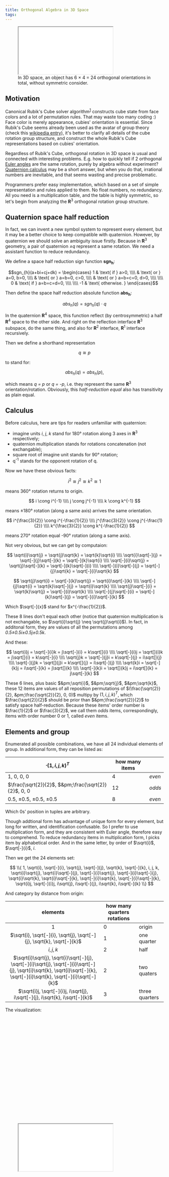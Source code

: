```yaml
---
title: Orthogonal Algebra in 3D Space
tags:
---
```


<figure>
	<span class="max600">
		<span class="fixed-ratio" style="width: 100%; padding-top: 100%">
			<iframe src="/klstudio/embed.html#/documents/mesh-viewer-demo:quarter-array-4x6"></iframe>
		</span>
	</span>
	<figcaption>In 3D space, an object has 6 &times; 4 = 24 orthogonal orientations in total, without symmetric consider.</figcaption>
</figure>

## Motivation

Canonical Rubik's Cube solver algorithm<sup>[1]</sup> constructs cube state from face colors and a lot of permutation rules. That may waste too many coding :)
Face color is merely appearance, cubies' orientation is essential.
Since Rubik's Cube seems already been used as the avatar of group theory (check this [wikipedia entry](https://en.wikipedia.org/wiki/Group_theory)),
it's better to clarify all details of the cube rotation group structure, and construct the whole Rubik's Cube representations based on cubies' orientation.

Regardless of Rubik's Cube, orthogonal rotation in 3D space is usual and connected with interesting problems. E.g. how to quickly tell if 2 orthogonal [Euler angles](https://en.wikipedia.org/wiki/Euler_angles) are the same rotation, purely by algebra without experiment?
[Quaternion calculus](https://en.wikipedia.org/wiki/Quaternion) may be a short answer, but when you do that, irrational numbers are inevitable, and that seems wasting and precise problematic.

Programmers prefer easy implementation, which based on a set of simple representation and rules applied to them. No float numbers, no redundancy.
All you need is a multiplication table, and the table is highly symmetric, so let's begin from analyzing the **R**<sup>3</sup> orthogonal rotation group structure.

## Quaternion space half reduction

In fact, we can invent a new symbol system to represent every element, but it may be a better choice to keep compatible with quaternion.
However, by quaternion we should solve an ambiguity issue firstly. Because in **R**<sup>3</sup> geometry, a pair of quaternion *&pm;q* represent a same rotation.
We need a assistant function to reduce redundancy.

We define a space half reduction sign function **sgn<sub>h</sub>**:

$$sgn_{h}(a+bi+cj+dk) = \begin{cases}
1 & \text{ if } a>0, \\\\
 & \text{ or } a=0, b>0, \\\\
 & \text{ or } a=b=0, c>0, \\\\
 & \text{ or } a=b=c=0, d>0, \\\\
 \\\\
0 & \text{ if } a=b=c=d=0, \\\\
 \\\\
-1 & \text{ otherwise. }
\end{cases}$$

Then define the space half reduction absolute function **abs<sub>h</sub>**:

$$abs_{h}(q) = sgn_{h}(q) \cdot q$$

In the quaternion **R**<sup>4</sup> space, this function reflect (by centrosymmetric) a half **R**<sup>4</sup> space to the other side.
And right on the reflection interface **R**<sup>3</sup> subspace, do the same thing, and also for **R**<sup>2</sup> interface, **R**<sup>1</sup> interface recursively.

Then we define a shorthand representation

$$q \cong p$$

to stand for:

$$abs_{h}(q) = abs_{h}(p),$$

which means *q = p* or *q = -p*, i.e. they represent the same **R**<sup>3</sup> orientation/rotation. Obviously, this *half-reduction equal* also has transitivity as plain equal.

## Calculus

Before calculus, here are tips for readers unfamiliar with quaternion:
* imagine units *i*, *j*, *k* stand for 180&deg; rotation along 3 axes in **R**<sup>3</sup> respectively;
* quaternion multiplication stands for rotations concatenation (not exchangable);
* square root of imagine unit stands for 90&deg; rotation;
* q<sup>-1</sup> stands for the opponent rotation of q.


Now we have these obvious facts:

$$i^{2} \cong j^{2} \cong k^{2} \cong 1$$

means 360&deg; rotation returns to origin.

$$
i \cong i^{-1} \\\\
j \cong j^{-1} \\\\
k \cong k^{-1}
$$

means &pm;180&deg; rotation (along a same axis) arrives the same orientation.

$$
i^{\frac{3}{2}} \cong i^{-\frac{1}{2}} \\\\
j^{\frac{3}{2}} \cong j^{-\frac{1}{2}} \\\\
k^{\frac{3}{2}} \cong k^{-\frac{1}{2}}
$$

means 270&deg; rotation equal -90&deg; rotation (along a same axis).

Not very obvious, but we can get by computaion:

$$
\sqrt{i}\sqrt{j} = \sqrt{j}\sqrt{k} = \sqrt{k}\sqrt{i} \\\\
\sqrt{i}\sqrt[-]{j} = \sqrt[-]{j}\sqrt[-]{k} = \sqrt[-]{k}\sqrt{i} \\\\
\sqrt[-]{i}\sqrt{j} = \sqrt{j}\sqrt[-]{k} = \sqrt[-]{k}\sqrt[-]{i} \\\\
\sqrt[-]{i}\sqrt[-]{j} = \sqrt[-]{j}\sqrt{k} = \sqrt[-]{i}\sqrt{k}
$$

$$
\sqrt{j}\sqrt{i} = \sqrt[-]{k}\sqrt{j} = \sqrt{i}\sqrt[-]{k} \\\\
\sqrt[-]{j}\sqrt{i} = \sqrt{k}\sqrt[-]{j} = \sqrt{i}\sqrt{k} \\\\
\sqrt{j}\sqrt[-]{i} = \sqrt{k}\sqrt{j} = \sqrt[-]{i}\sqrt{k} \\\\
\sqrt[-]{j}\sqrt[-]{i} = \sqrt[-]{k}\sqrt[-]{j} = \sqrt[-]{i}\sqrt[-]{k}
$$

Which $\sqrt[-]{x}$ stand for $x^{-\frac{1}{2}}$.

These 8 lines don't equal each other (notice that quaternion multiplication is not exchangable, so $\sqrt{i}\sqrt{j} \neq \sqrt{j}\sqrt{i}$).
In fact, in additonal form, they are values of all the permutations among *0.5&pm;0.5i&pm;0.5j&pm;0.5k*.

And these:

$$
\sqrt{i}j = \sqrt[-]{i}k = j\sqrt[-]{i} = k\sqrt[]{i} \\\\
\sqrt[-]{i}j = \sqrt[]{i}k = j\sqrt[]{i} = k\sqrt[-]{i} \\\\
\sqrt{j}k = \sqrt[-]{j}i = k\sqrt[-]{j} = i\sqrt[]{j} \\\\
\sqrt[-]{j}k = \sqrt[]{j}i = k\sqrt[]{j} = i\sqrt[-]{j} \\\\
\sqrt{k}i = \sqrt[-]{k}j = i\sqrt[-]{k} = j\sqrt[]{k} \\\\
\sqrt[-]{k}i = \sqrt[]{k}j = i\sqrt[]{k} = j\sqrt[-]{k}
$$

These 6 lines, plus basic $&pm;\sqrt{i}$, $&pm;\sqrt{j}$, $&pm;\sqrt{k}$, these 12 items are values of all reposition permutations of $(\frac{\sqrt{2}}{2}, &pm;\frac{\sqrt{2}}{2}, 0, 0)$ multipy by $(1, i, j, k)^{T}$,
which $\frac{\sqrt{2}}{2}$ should be prior than $&pm;\frac{\sqrt{2}}{2}$ to satisfy space half-reduction.
Because these items' order number is $\frac{1}{2}$ or $\frac{3}{2}$, we call them *odds* items, correspondingly, items with order number 0 or 1, called *even* items.

## Elements and group

Enumerated all possible combinations, we have all 24 individual elements of group. In additional form, they can be listed as:

| $\cdot (1, i, j, k)^{T}$ |how many items|   |
|---|---|---|
|1, 0, 0, 0| 4 | *even* |
|$\frac{\sqrt{2}}{2}$, $&pm;\frac{\sqrt{2}}{2}$, 0, 0| 12 | *odds* |
|0.5, &pm;0.5, &pm;0.5, &pm;0.5| 8 | *even* |

Which 0s' position in tuples are arbitrary.

Though addtional form has advantage of unique form for every element, but long for written, and identification confusable.
So I prefer to use multiplication form, and they are consistent with Euler angle, therefore easy to comprehend.
To reduce redundancy items in multiplication form, I picks item by alphabetical order. And in the same letter, by order of $\sqrt{i}$, $\sqrt[-]{i}$, $i$.

Then we get the 24 elements set:

$$ \\{ 1, \sqrt{i}, \sqrt[-]{i}, \sqrt{j}, \sqrt[-]{j}, \sqrt{k}, \sqrt[-]{k}, i, j, k, \sqrt{i}\sqrt{j}, \sqrt{i}\sqrt[-]{j}, \sqrt[-]{i}\sqrt{j}, \sqrt[-]{i}\sqrt[-]{j}, \sqrt{i}\sqrt{k}, \sqrt{i}\sqrt[-]{k}, \sqrt[-]{i}\sqrt{k}, \sqrt[-]{i}\sqrt[-]{k}, \sqrt{i}j, \sqrt[-]{i}j, i\sqrt{j}, i\sqrt[-]{j}, i\sqrt{k}, i\sqrt[-]{k} \\} $$

And category by distance from origin:

|elements|how many quarters rotations|   |
|:-:|---|---|
|1|0|origin|
| $\sqrt{i}, \sqrt[-]{i}, \sqrt{j}, \sqrt[-]{j}, \sqrt{k}, \sqrt[-]{k}$ |1|one quarter|
| $i, j, k$ |2|half|
| $\sqrt{i}\sqrt{j}, \sqrt{i}\sqrt[-]{j}, \sqrt[-]{i}\sqrt{j}, \sqrt[-]{i}\sqrt[-]{j}, \sqrt{i}\sqrt{k}, \sqrt{i}\sqrt[-]{k}, \sqrt[-]{i}\sqrt{k}, \sqrt[-]{i}\sqrt[-]{k}$ |2|two quaters|
| $\sqrt{i}j, \sqrt[-]{i}j, i\sqrt{j}, i\sqrt[-]{j}, i\sqrt{k}, i\sqrt[-]{k}$ |3|three quarters|

The visualization:

<figure class="fixed-ratio" style="width: 100%; padding-top: 67%">
	<iframe src="/klstudio/embed.html#/documents/mesh-viewer-demo:quarter-categories"></iframe>
</figure>


[1]: https://github.com/hkociemba/RubiksCube-TwophaseSolver
